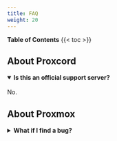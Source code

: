 ```yaml
---
title: FAQ
weight: 20
---
```


**Table of Contents**
{{< toc >}}

## About Proxcord

<details open>
<summary><b>Is this an official support server?</b></summary>
<br>
No.
</details>

## About Proxmox

<details closed>
<summary><b>What if I find a bug?</b></summary>
<br>
Well, you asked for it!
</details>
